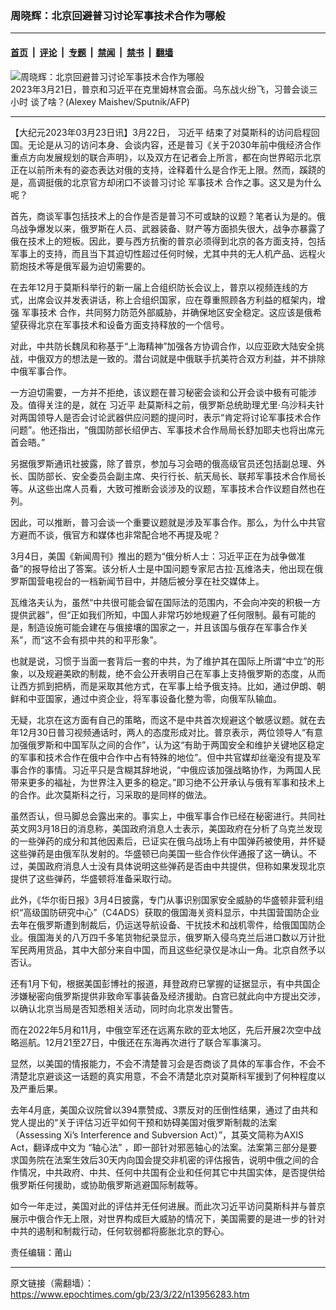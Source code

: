 ### 周晓辉：北京回避普习讨论军事技术合作为哪般

---

#### [首页](../../../..?n13956283) &nbsp;|&nbsp; [评论](../../../../../epoch-comment?n13956283) &nbsp;|&nbsp; [专题](../../../../../epoch-special?n13956283) &nbsp;|&nbsp; [禁闻](../../../../../epoch-news?n13956283) &nbsp;|&nbsp; [禁书](../../../../../books?n13956283) &nbsp;|&nbsp; [翻墙](https://github.com/gfw-breaker/nogfw/blob/master/README.md?n13956283)


<div><img alt="周晓辉：北京回避普习讨论军事技术合作为哪般" class="attachment-djy_600_400 size-djy_600_400 wp-post-image" src="https://i.epochtimes.com/assets/uploads/2023/03/id13956290-000_33BR7W2-600x400-1.jpg"/>
<div class="caption">
 2023年3月21日，普京和习近平在克里姆林宫会面。乌东战火纷飞，习普会谈三小时 谈了啥？(Alexey Maishev/Sputnik/AFP)
</div></div><hr/><div class="post_content" id="artbody" itemprop="articleBody">
 <!-- article content begin -->
 <p>
  【大纪元2023年03月23日讯】3月22日，
  <ok href="https://www.epochtimes.com/gb/tag/%E4%B9%A0%E8%BF%91%E5%B9%B3.html">
   习近平
  </ok>
  结束了对莫斯科的访问启程回国。无论是从习的访问本身、会谈内容，还是普习《关于2030年前中俄经济合作重点方向发展规划的联合声明》，以及双方在记者会上所言，都在向世界昭示北京正在以前所未有的姿态表达对俄的支持，诠释着什么是合作无上限。然而，蹊跷的是，高调挺俄的北京官方却闭口不谈普习讨论
  <ok href="https://www.epochtimes.com/gb/tag/%E5%86%9B%E4%BA%8B%E6%8A%80%E6%9C%AF.html">
   军事技术
  </ok>
  合作之事。这又是为什么呢？
 </p>
 <p>
  首先，商谈军事包括技术上的合作是否是普习不可或缺的议题？笔者认为是的。俄乌战争爆发以来，俄罗斯在人员、武器装备、财产等方面损失很大，战争亦暴露了俄在技术上的短板。因此，要与西方抗衡的普京必须得到北京的各方面支持，包括军事上的支持，而且当下其迫切性超过任何时候，尤其中共的无人机产品、远程火箭炮技术等是俄军最为迫切需要的。
 </p>
 <p>
  在去年12月于莫斯科举行的新一届上合组织防长会议上，普京以视频连线的方式，出席会议并发表讲话，称上合组织国家，应在尊重照顾各方利益的框架内，增强
  <ok href="https://www.epochtimes.com/gb/tag/%E5%86%9B%E4%BA%8B%E6%8A%80%E6%9C%AF.html">
   军事技术
  </ok>
  合作，共同努力防范外部威胁，并确保地区安全稳定。这应该是俄希望获得北京在军事技术和设备方面支持释放的一个信号。
 </p>
 <p>
  对此，中共防长魏凤和称基于“上海精神”加强各方协调合作，以应亚欧大陆安全挑战，中俄双方的想法是一致的。潜台词就是中俄联手抗美符合双方利益，并不排除中俄军事合作。
 </p>
 <p>
  一方迫切需要，一方并不拒绝，该议题在普习秘密会谈和公开会谈中极有可能涉及。值得关注的是，就在
  <ok href="https://www.epochtimes.com/gb/tag/%E4%B9%A0%E8%BF%91%E5%B9%B3.html">
   习近平
  </ok>
  赴莫斯科之前，俄罗斯总统助理尤里·乌沙科夫针对两国领导人是否会讨论武器供应问题的提问时，表示“肯定将讨论军事技术合作问题”。他还指出，“俄国防部长绍伊古、军事技术合作局局长舒加耶夫也将出席元首会晤。”
 </p>
 <p>
  另据俄罗斯通讯社披露，除了普京，参加与习会晤的俄高级官员还包括副总理、外长、国防部长、安全委员会副主席、央行行长、航天局长、联邦军事技术合作局长等。从这些出席人员看，大致可推断会谈涉及的议题，军事技术合作议题自然也在列。
 </p>
 <p>
  因此，可以推断，普习会谈一个重要议题就是涉及军事合作。那么，为什么中共官方避而不谈，俄官方和媒体也非常配合地不再提及呢？
 </p>
 <p>
  3月4日，美国《新闻周刊》推出的题为“俄分析人士：习近平正在为战争做准备”的报导给出了答案。该分析人士是中国问题专家尼古拉·瓦维洛夫，他出现在俄罗斯国营电视台的一档新闻节目中，并随后被分享在社交媒体上。
 </p>
 <p>
  瓦维洛夫认为，虽然“中共很可能会留在国际法的范围内，不会向冲突的积极一方提供武器”，但“正如我们所知，中国人非常巧妙地规避了任何限制。最有可能的是，制造设施可能会建在与俄接壤的国家之一，并且该国与俄存在军事合作关系”，而“这不会有损中共的和平形象”。
 </p>
 <p>
  也就是说，习惯于当面一套背后一套的中共，为了维护其在国际上所谓“中立”的形象，以及规避美欧的制裁，绝不会公开表明自己在军事上支持俄罗斯的态度，从而让西方抓到把柄，而是采取其他方式，在军事上给予俄支持。比如，通过伊朗、朝鲜和中亚国家，通过中资企业，将军事设备化整为零，向俄军队输血。
 </p>
 <p>
  无疑，北京在这方面有自己的策略，而这不是中共首次规避这个敏感议题。就在去年12月30日普习视频通话时，两人的态度形成对比。普京表示，两位领导人“有意加强俄罗斯和中国军队之间的合作”，认为这“有助于两国​​安全和维护关键地区稳定的军事和技术合作在俄中合作中占有特殊的地位”。但中共官媒却丝毫没有提及军事合作的事情。习近平只是含糊其辞地说，“中俄应该加强战略协作，为两国人民带来更多的福祉，为世界注入更多的稳定。”即习绝不公开承认与俄有军事和技术上的合作。此次莫斯科之行，习采取的是同样的做法。
 </p>
 <p>
  虽然否认，但马脚总会露出来的。事实上，中俄军事合作已经在秘密进行。共同社英文网3月18日的消息称，美国政府消息人士表示，美国政府在分析了乌克兰发现的一些弹药的成分和其他因素后，已证实在俄乌战场上有中国弹药被使用，并怀疑这些弹药是由俄军队发射的。华盛顿已向美国一些合作伙伴通报了这一确认。不过，美国政府消息人士没有具体说明这些弹药是否由中共提供，但称如果发现北京提供了这些弹药，华盛顿将准备采取行动。
 </p>
 <p>
  此外，《华尔街日报》3月4日披露，专门从事识别国家安全威胁的华盛顿非营利组织“高级国防研究中心”（C4ADS）获取的俄国海关资料显示，中共国营国防企业去年在俄罗斯遭到制裁后，仍运送导航设备、干扰技术和战机零件，给俄国国防企业。俄国海关的八万四千多笔货物纪录显示，俄罗斯入侵乌克兰后进口数以万计批军民两用货品，其中大部分来自中国，而且这些纪录仅是冰山一角。北京自然予以否认。
 </p>
 <p>
  还有1月下旬，根据美国彭博社的报道，拜登政府已掌握的证据显示，有中共国企涉嫌秘密向俄罗斯提供非致命军事装备及经济援助。白宫已就此向中方提出交涉，以确认北京当局是否知悉相关活动，同时向北京发出警告。
 </p>
 <p>
  而在2022年5月和11月，中俄空军还在远离东欧的亚太地区，先后开展2次空中战略巡航。12月21至27日，中俄还在东海再次进行了联合军事演习。
 </p>
 <p>
  显然，以美国的情报能力，不会不清楚普习会是否商谈了具体的军事合作，不会不清楚北京避谈这一话题的真实用意，不会不清楚北京对莫斯科军援到了何种程度以及严重后果。
 </p>
 <p>
  去年4月底，美国众议院曾以394票赞成、3票反对的压倒性结果，通过了由共和党人提出的“关于评估习近平如何干预和妨碍美国对俄罗斯制裁的法案（Assessing Xi’s Interference and Subversion Act）”，其英文简称为AXIS Act，翻译成中文为
  <ok href="https://www.epochtimes.com/gb/tag/%E2%80%9C%E8%BD%B4%E5%BF%83%E6%B3%95%E2%80%9D.html">
   “轴心法”
  </ok>
  ，即一部针对邪恶轴心的法案。法案第三部分是要求国务院在法案生效后30天内向国会提交非机密的评估报告，说明中俄之间的合作情况，中共政府、中共、任何中共国有企业和任何其它中共国实体，是否提供给俄罗斯任何援助，或协助俄罗斯逃避国际制裁等。
 </p>
 <p>
  如今一年走过，美国对此的评估并无任何进展。而此次习近平访问莫斯科并与普京展示中俄合作无上限，对世界构成巨大威胁的情况下，美国需要的是进一步的针对中共的遏制和制裁行动，任何软弱都将膨胀北京的野心。
 </p>
 <p>
  责任编辑：莆山
 </p>
 <!-- article content end -->
 <div id="below_article_ad">
 </div>
</div>


---

原文链接（需翻墙）：https://www.epochtimes.com/gb/23/3/22/n13956283.htm